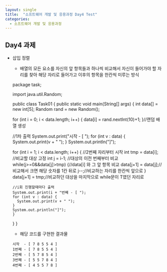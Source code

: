 ```yaml
---
layout: single
title:  "소프트웨어 개발 및 응용과정 Day4 Test"
categories:
  - 소프트웨어 개발 및 응용과정
---
```

## Day4 과제

* 삽입 정렬
  * 배열의 모든 요소를 자신의 앞 항목들과 하나씩 비교해서 자신이 들어가야 할 자리를 찾아 해당 자리로 들어가고 이후의 항목을 한칸씩 미루는 방식
  
  package task;

  import java.util.Random;

  public class Task01 {
    public static void main(String[] args) {
    int data[] = new int[5];
    Random rand = new Random();
		
    for (int i = 0; i < data.length; i++) {
      data[i] = rand.nextInt(10)+1;
    }//랜덤 배열 생성

    //1차 출력
    System.out.print("시작  - [ ");
    for (int v : data) {
      System.out.print(v + " ");
    }
    System.out.println("]");
		
    for (int i = 1; i < data.length; i++) { //2번째 자리부터 시작
      int tmp = data[i]; //비교할 대상 고정
      int j = i-1; //대상의 이전 번째부터 비교
      while(j>=0&&data[j]>tmp) {//data[i] 와 그 앞 항목 비교
        data[j+1] = data[j];//비교해서 크면 해당 숫자를 1칸 뒤로
        j--;//비교하는 자리를 한칸씩 앞으로
      }
      data[j+1] = tmp;//비교하던 대상을 마지막으로 while문이 T였던 자리로
			
      //i회 진행할때마다 출력
      System.out.print(i + "번째 - [ ");
      for (int v : data) {
        System.out.print(v + " ");
      }
      System.out.println("]");
      }
    }
  }
  
  
  * 해당 코드를 구현한 결과물
  ```
  시작  - [ 7 8 5 5 4 ]
  1번째 - [ 7 8 5 5 4 ]
  2번째 - [ 5 7 8 5 4 ]
  3번째 - [ 5 5 7 8 4 ]
  4번째 - [ 4 5 5 7 8 ]
  ```
